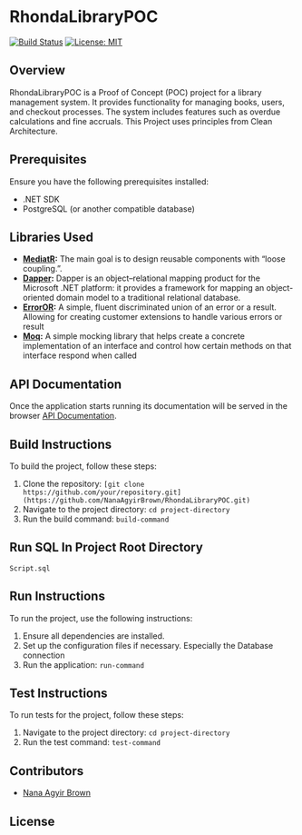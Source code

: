# RhondaLibraryPOC

[![Build Status](https://travis-ci.org/NanaAgyirBrown/RhondaLibraryPOC.svg?branch=main)](https://travis-ci.org/NanaAgyirBrown/RhondaLibraryPOC)
[![License: MIT](https://img.shields.io/badge/License-MIT-yellow.svg)](https://opensource.org/licenses/MIT)

## Overview

RhondaLibraryPOC is a Proof of Concept (POC) project for a library management system. It provides functionality for managing books, users, and checkout processes. The system includes features such as overdue calculations and fine accruals. This Project uses principles from Clean Architecture.

## Prerequisites
Ensure you have the following prerequisites installed:

- .NET SDK
- PostgreSQL (or another compatible database)

## Libraries Used

- **[MediatR](link_to_library_1):** The main goal is to design reusable components with “loose coupling.”.
- **[Dapper](link_to_library_2):** Dapper is an object–relational mapping product for the Microsoft .NET platform: it provides a framework for mapping an object-oriented domain model to a traditional relational database.
- **[ErrorOR](link_to_library_2):** A simple, fluent discriminated union of an error or a result. Allowing for creating customer extensions to handle various errors or result
- **[Moq](link_to_library_2):** A simple mocking library that helps create a concrete implementation of an interface and control how certain methods on that interface respond when called

## API Documentation

Once the application starts running its documentation will be served in the browser [API Documentation](link_to_api_documentation).

## Build Instructions

To build the project, follow these steps:

1. Clone the repository: `[git clone https://github.com/your/repository.git](https://github.com/NanaAgyirBrown/RhondaLibraryPOC.git)`
2. Navigate to the project directory: `cd project-directory`
3. Run the build command: `build-command`

## Run SQL In Project Root Directory
```Script.sql  ```

## Run Instructions

To run the project, use the following instructions:

1. Ensure all dependencies are installed.
2. Set up the configuration files if necessary. Especially the Database connection
3. Run the application: `run-command`

## Test Instructions

To run tests for the project, follow these steps:

1. Navigate to the project directory: `cd project-directory`
2. Run the test command: `test-command`

## Contributors

- [Nana Agyir Brown]([https://github.com/NanaAgyirBrown])

## License
  
